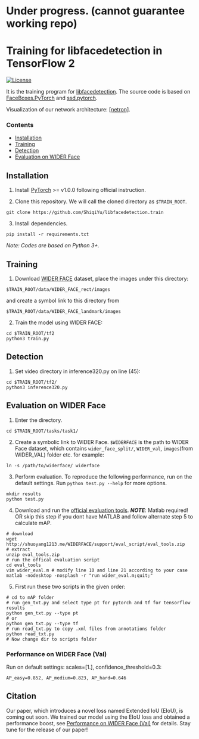 # Under progress. (cannot guarantee working repo)
# Training for libfacedetection in TensorFlow 2

[![License](https://img.shields.io/badge/license-BSD-blue.svg)](LICENSE)

It is the training program for [libfacedetection](https://github.com/ShiqiYu/libfacedetection). The source code is based on [FaceBoxes.PyTorch](https://github.com/sfzhang15/FaceBoxes.PyTorch) and [ssd.pytorch](https://github.com/amdegroot/ssd.pytorch).

Visualization of our network architecture: [[netron]](https://netron.app/?url=https://raw.githubusercontent.com/ShiqiYu/libfacedetection.train/master/tasks/task1/onnx/YuFaceDetectNet.onnx).


### Contents
- [Installation](#installation)
- [Training](#training)
- [Detection](#detection)
- [Evaluation on WIDER Face](#evaluation-on-wider-face)


## Installation
1. Install [PyTorch](https://pytorch.org/) >= v1.0.0 following official instruction.

2. Clone this repository. We will call the cloned directory as `$TRAIN_ROOT`.
```Shell
git clone https://github.com/ShiqiYu/libfacedetection.train
```

3. Install dependencies.
```shell
pip install -r requirements.txt
```

_Note: Codes are based on Python 3+._

## Training
1. Download [WIDER FACE](http://mmlab.ie.cuhk.edu.hk/projects/WIDERFace/index.html) dataset, place the images under this directory:
  ```Shell
  $TRAIN_ROOT/data/WIDER_FACE_rect/images
  ```
  and create a symbol link to this directory from  
  ```Shell
  $TRAIN_ROOT/data/WIDER_FACE_landmark/images
  ```
2. Train the model using WIDER FACE:
  ```Shell
  cd $TRAIN_ROOT/tf2
  python3 train.py
  ```

## Detection
1. Set video directory in inference320.py on line (45):
```Shell
cd $TRAIN_ROOT/tf2/
python3 inference320.py 
```

## Evaluation on WIDER Face
1. Enter the directory.
```shell
cd $TRAIN_ROOT/tasks/task1/
```

2. Create a symbolic link to WIDER Face. `$WIDERFACE` is the path to WIDER Face dataset, which contains `wider_face_split/`, `WIDER_val`, `images`(from WIDER_VAL) folder  etc. for example:
```shell
ln -s /path/to/widerface/ widerface
```

3. Perform evaluation. To reproduce the following performance, run on the default settings. Run `python test.py --help` for more options.
```shell
mkdir results
python test.py
```

4. Download and run the [official evaluation tools](http://shuoyang1213.me/WIDERFACE/support/eval_script/eval_tools.zip). ***NOTE***: Matlab required! OR skip this step if you dont have MATLAB and follow alternate step 5 to calculate mAP. 
```shell
# download
wget http://shuoyang1213.me/WIDERFACE/support/eval_script/eval_tools.zip
# extract
unzip eval_tools.zip
# run the offical evaluation script
cd eval_tools
vim wider_eval.m # modify line 10 and line 21 according to your case
matlab -nodesktop -nosplash -r "run wider_eval.m;quit;"
```

5. First run these two scripts in the given order:
```shell
# cd to mAP folder
# run gen_txt.py and select type pt for pytorch and tf for tensorflow results
python gen_txt.py --type pt
# or
python gen_txt.py --type tf
# run read_txt.py to copy .xml files from annotations folder
python read_txt.py
# Now change dir to scripts folder
```
### Performance on WIDER Face (Val)
Run on default settings: scales=[1.], confidence_threshold=0.3:
```
AP_easy=0.852, AP_medium=0.823, AP_hard=0.646
```

## Citation
Our paper, which introduces a novel loss named Extended IoU (EIoU), is coming out soon. We trained our model using the EIoU loss and obtained a performance boost, see [Performance on WIDER Face (Val)](#performance-on-wider-face-(val)) for details. Stay tune for the release of our paper!
